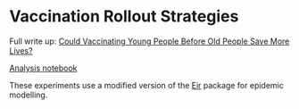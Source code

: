 # Vaccination Rollout Strategies

Full write up: [Could Vaccinating Young People Before Old People Save More Lives?](www.aidancooper.co.uk/could-vaccinating-young-people-before-old-people-save-more-lives/)

[Analysis notebook](notebooks/20210725-AC-AgeStructuredSIRVD_experiments.ipynb)

These experiments use a modified version of the [Eir](https://github.com/mjacob1002/Eir) package for epidemic modelling.